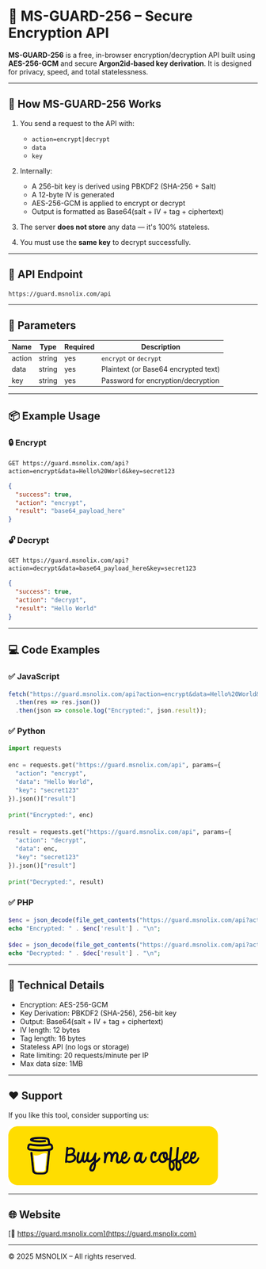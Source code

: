 # 🔐 MS-GUARD-256 – Secure Encryption API

**MS-GUARD-256** is a free, in-browser encryption/decryption API built using **AES-256-GCM** and secure **Argon2id-based key derivation**. It is designed for privacy, speed, and total statelessness.

---

## 🔧 How MS-GUARD-256 Works

1. You send a request to the API with:
   - `action=encrypt|decrypt`
   - `data`
   - `key`

2. Internally:
   - A 256-bit key is derived using PBKDF2 (SHA-256 + Salt)
   - A 12-byte IV is generated
   - AES-256-GCM is applied to encrypt or decrypt
   - Output is formatted as Base64(salt + IV + tag + ciphertext)

3. The server **does not store** any data — it's 100% stateless.

4. You must use the **same key** to decrypt successfully.

---

## 🧪 API Endpoint

```
https://guard.msnolix.com/api
```

---

## 🔢 Parameters

| Name     | Type   | Required | Description                          |
|----------|--------|----------|--------------------------------------|
| action   | string | yes      | `encrypt` or `decrypt`               |
| data     | string | yes      | Plaintext (or Base64 encrypted text) |
| key      | string | yes      | Password for encryption/decryption   |

---

## 📦 Example Usage

### 🔒 Encrypt
```
GET https://guard.msnolix.com/api?action=encrypt&data=Hello%20World&key=secret123
```

```json
{
  "success": true,
  "action": "encrypt",
  "result": "base64_payload_here"
}
```

### 🔓 Decrypt
```
GET https://guard.msnolix.com/api?action=decrypt&data=base64_payload_here&key=secret123
```

```json
{
  "success": true,
  "action": "decrypt",
  "result": "Hello World"
}
```

---

## 💻 Code Examples

### ✅ JavaScript
```js
fetch("https://guard.msnolix.com/api?action=encrypt&data=Hello%20World&key=secret123")
  .then(res => res.json())
  .then(json => console.log("Encrypted:", json.result));
```

### ✅ Python
```python
import requests

enc = requests.get("https://guard.msnolix.com/api", params={
  "action": "encrypt",
  "data": "Hello World",
  "key": "secret123"
}).json()["result"]

print("Encrypted:", enc)

result = requests.get("https://guard.msnolix.com/api", params={
  "action": "decrypt",
  "data": enc,
  "key": "secret123"
}).json()["result"]

print("Decrypted:", result)
```

### ✅ PHP
```php
$enc = json_decode(file_get_contents("https://guard.msnolix.com/api?action=encrypt&data=Hello%20World&key=secret123"), true);
echo "Encrypted: " . $enc['result'] . "\n";

$dec = json_decode(file_get_contents("https://guard.msnolix.com/api?action=decrypt&data=" . urlencode($enc['result']) . "&key=secret123"), true);
echo "Decrypted: " . $dec['result'] . "\n";
```

---

## 📌 Technical Details

- Encryption: AES-256-GCM
- Key Derivation: PBKDF2 (SHA-256), 256-bit key
- Output: Base64(salt + IV + tag + ciphertext)
- IV length: 12 bytes
- Tag length: 16 bytes
- Stateless API (no logs or storage)
- Rate limiting: 20 requests/minute per IP
- Max data size: 1MB

---

## ❤️ Support

If you like this tool, consider supporting us:

[![Buy Me a Coffee](./assets/buymeacofee.png)](https://guard.msnolix.com/donate)

---

## 🌐 Website

[🔗 https://guard.msnolix.com](https://guard.msnolix.com)

---

© 2025 MSNOLIX – All rights reserved.
